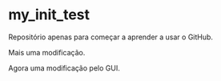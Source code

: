 # my_init_test

Repositório apenas para começar a aprender a usar o GitHub.

Mais uma modificação.

Agora uma modificação pelo GUI.